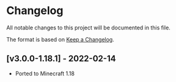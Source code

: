 # Changelog
All notable changes to this project will be documented in this file.

The format is based on [Keep a Changelog].

## [v3.0.0-1.18.1] - 2022-02-14
- Ported to Minecraft 1.18

[Keep a Changelog]: https://keepachangelog.com/en/1.0.0/
